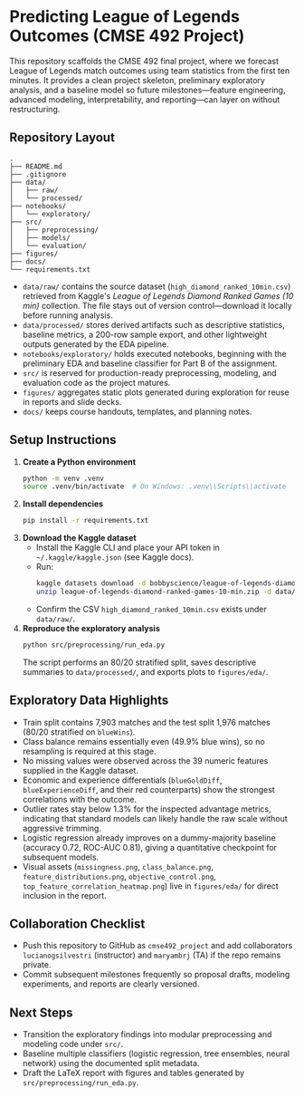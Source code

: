# Predicting League of Legends Outcomes (CMSE 492 Project)

This repository scaffolds the CMSE 492 final project, where we forecast League of Legends match outcomes using team statistics from the first ten minutes. It provides a clean project skeleton, preliminary exploratory analysis, and a baseline model so future milestones—feature engineering, advanced modeling, interpretability, and reporting—can layer on without restructuring.

## Repository Layout

```
.
├── README.md
├── .gitignore
├── data/
│   ├── raw/
│   └── processed/
├── notebooks/
│   └── exploratory/
├── src/
│   ├── preprocessing/
│   ├── models/
│   └── evaluation/
├── figures/
├── docs/
└── requirements.txt
```

- `data/raw/` contains the source dataset (`high_diamond_ranked_10min.csv`) retrieved from Kaggle's *League of Legends Diamond Ranked Games (10 min)* collection. The file stays out of version control—download it locally before running analysis.
- `data/processed/` stores derived artifacts such as descriptive statistics, baseline metrics, a 200-row sample export, and other lightweight outputs generated by the EDA pipeline.
- `notebooks/exploratory/` holds executed notebooks, beginning with the preliminary EDA and baseline classifier for Part B of the assignment.
- `src/` is reserved for production-ready preprocessing, modeling, and evaluation code as the project matures.
- `figures/` aggregates static plots generated during exploration for reuse in reports and slide decks.
- `docs/` keeps course handouts, templates, and planning notes.

## Setup Instructions

1. **Create a Python environment**
   ```bash
   python -m venv .venv
   source .venv/bin/activate  # On Windows: .venv\\Scripts\\activate
   ```
2. **Install dependencies**
   ```bash
   pip install -r requirements.txt
   ```
3. **Download the Kaggle dataset**
   - Install the Kaggle CLI and place your API token in `~/.kaggle/kaggle.json` (see Kaggle docs).
   - Run:
     ```bash
     kaggle datasets download -d bobbyscience/league-of-legends-diamond-ranked-games-10-min
     unzip league-of-legends-diamond-ranked-games-10-min.zip -d data/raw
     ```
   - Confirm the CSV `high_diamond_ranked_10min.csv` exists under `data/raw/`.
4. **Reproduce the exploratory analysis**
   ```bash
   python src/preprocessing/run_eda.py
   ```
   The script performs an 80/20 stratified split, saves descriptive summaries to `data/processed/`, and exports plots to `figures/eda/`.

## Exploratory Data Highlights

- Train split contains 7,903 matches and the test split 1,976 matches (80/20 stratified on `blueWins`).
- Class balance remains essentially even (49.9% blue wins), so no resampling is required at this stage.
- No missing values were observed across the 39 numeric features supplied in the Kaggle dataset.
- Economic and experience differentials (`blueGoldDiff`, `blueExperienceDiff`, and their red counterparts) show the strongest correlations with the outcome.
- Outlier rates stay below 1.3% for the inspected advantage metrics, indicating that standard models can likely handle the raw scale without aggressive trimming.
- Logistic regression already improves on a dummy-majority baseline (accuracy 0.72, ROC-AUC 0.81), giving a quantitative checkpoint for subsequent models.
- Visual assets (`missingness.png`, `class_balance.png`, `feature_distributions.png`, `objective_control.png`, `top_feature_correlation_heatmap.png`) live in `figures/eda/` for direct inclusion in the report.

## Collaboration Checklist

- Push this repository to GitHub as `cmse492_project` and add collaborators `lucianogsilvestri` (instructor) and `maryambrj` (TA) if the repo remains private.
- Commit subsequent milestones frequently so proposal drafts, modeling experiments, and reports are clearly versioned.

## Next Steps

- Transition the exploratory findings into modular preprocessing and modeling code under `src/`.
- Baseline multiple classifiers (logistic regression, tree ensembles, neural network) using the documented split metadata.
- Draft the LaTeX report with figures and tables generated by `src/preprocessing/run_eda.py`.

